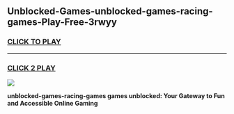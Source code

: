 
## Unblocked-Games-unblocked-games-racing-games-Play-Free-3rwyy
<h3>
<a href="https://premium76.site?title=unblocked-games-racing-games&ref=18A">CLICK TO PLAY</a></h3>
<hr>

<h3>
<a href="https://premium76.site?title=unblocked-games-racing-games&ref=18A">CLICK 2 PLAY</a>
  
</h3>

<a href="https://premium76.site?title=unblocked-games-racing-games&ref=18A"><img src="https://clearcache.store/games.png"></a>


**unblocked-games-racing-games games unblocked: Your Gateway to Fun and Accessible Online Gaming**

